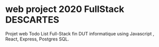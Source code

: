 # web project 2020 FullStack DESCARTES
Projet web Todo List Full-Stack fin DUT informatique using Javascript , React, Express, Postgres SQL.
